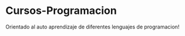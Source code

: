 Cursos-Programacion
===================
Orientado al auto aprendizaje de diferentes lenguajes de programacion!
